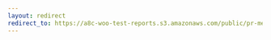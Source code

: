 ```yaml
---
layout: redirect
redirect_to: https://a8c-woo-test-reports.s3.amazonaws.com/public/pr-merge/39191/api/index.html
---
```

